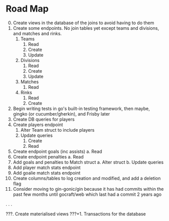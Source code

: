 # Road Map
0. Create views in the database of the joins to avoid having to do them
1. Create some endpoints. No join tables yet except teams and divisions, and matches and rinks.
    1. Teams
        1. Read
        2. Create
        3. Update
    2. Divisions
        1. Read
        2. Create
        3. Update
    3. Matches
        1. Read
    4. Rinks
        1. Read
        2. Create
2. Begin writing tests in go's built-in testing framework, then maybe, gingko (or cucumber/gherkin), and Frisby later
3. Create DB queries for players
4. Create players endpoint
    1. Alter Team struct to include players
    2. Update queries
        1. Create
        2. Read
5. Create endpoint goals (inc assists)
    a. Read
6. Create endpoint penalties
    a. Read
7. Add goals and penalties to Match struct
    a. Alter struct
    b. Update queries
8. Add player match stats endpoint
9. Add goalie match stats endpoint
10. Create columns/tables to log creation and modified, and add a deletion flag
11. Consider moving to gin-gonic/gin because it has had commits within the past few months until gocraft/web which last had a commit 2 years ago

.
.
.

???. Create materialised views
???+1. Transactions for the database
